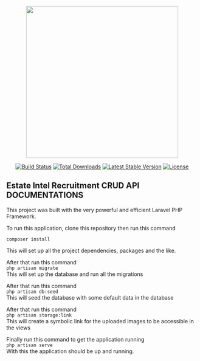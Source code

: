 <p align="center"><a href="https://laravel.com" target="_blank"><img src="https://raw.githubusercontent.com/laravel/art/master/logo-lockup/5%20SVG/2%20CMYK/1%20Full%20Color/laravel-logolockup-cmyk-red.svg" width="400"></a></p>

<p align="center">
<a href="https://travis-ci.org/laravel/framework"><img src="https://travis-ci.org/laravel/framework.svg" alt="Build Status"></a>
<a href="https://packagist.org/packages/laravel/framework"><img src="https://img.shields.io/packagist/dt/laravel/framework" alt="Total Downloads"></a>
<a href="https://packagist.org/packages/laravel/framework"><img src="https://img.shields.io/packagist/v/laravel/framework" alt="Latest Stable Version"></a>
<a href="https://packagist.org/packages/laravel/framework"><img src="https://img.shields.io/packagist/l/laravel/framework" alt="License"></a>
</p>

## Estate Intel Recruitment CRUD API DOCUMENTATIONS

<p align="left">This project was built with the very powerful and efficient Laravel PHP Framework.

To run this application, clone this repository then run this command
<br>

<code>composer install</code>

This will set up all the project dependencies, packages and the like.

</p>

<p align="left">
    After that run this command
    <br><code>php artisan migrate</code>
    <br>
    This will set up the database and run all the migrations
</p>
<p align="left">
    After that run this command
    <br><code>php artisan db:seed</code>
    <br>
    This will seed the database with some default data in the database
</p>
<p align="left">
    After that run this command
    <br><code>php artisan storage:link</code>
    <br>
    This will create a symbolic link for the uploaded images to be accessible in the views
</p>
<p align="left">
    Finally run this command to get the application running
    <br><code>php artisan serve</code>
    <br>
    With this the application should be up and running.
</p>
